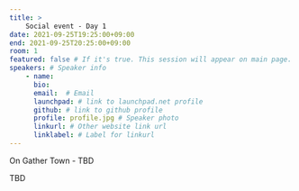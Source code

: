 ```yaml
---
title: >
    Social event - Day 1 
date: 2021-09-25T19:25:00+09:00
end: 2021-09-25T20:25:00+09:00
room: 1
featured: false # If it's true. This session will appear on main page.
speakers: # Speaker info
    - name: 
      bio: 
      email:  # Email
      launchpad: # link to launchpad.net profile
      github: # link to github profile
      profile: profile.jpg # Speaker photo
      linkurl: # Other website link url
      linklabel: # Label for linkurl
---
```

On Gather Town - TBD

TBD
